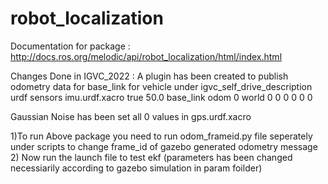 robot_localization
==================
Documentation for package : http://docs.ros.org/melodic/api/robot_localization/html/index.html

Changes Done in IGVC_2022 :
A plugin has been created to publish odometry data for base_link for vehicle under igvc_self_drive_description urdf sensors imu.urdf.xacro
    <gazebo>
      <plugin name="p3d_base_controllers" filename="libgazebo_ros_p3d.so">
        <alwaysOn>true</alwaysOn>
        <updateRate>50.0</updateRate>
        <bodyName>base_link</bodyName>
        <topicName>odom</topicName>
        <gaussianNoise>0</gaussianNoise>
        <frameName>world</frameName>
        <xyzOffsets>0 0 0</xyzOffsets>
        <rpyOffsets>0 0 0</rpyOffsets>
      </plugin>
    </gazebo>
    
 Gaussian Noise has been set all 0 values in gps.urdf.xacro
 
1)To run Above package you need to run odom_frameid.py file seperately under scripts to change frame_id of gazebo generated odometry message
2) Now run the launch file to test ekf (parameters has been changed necessiarily according to gazebo simulation in param foilder)
